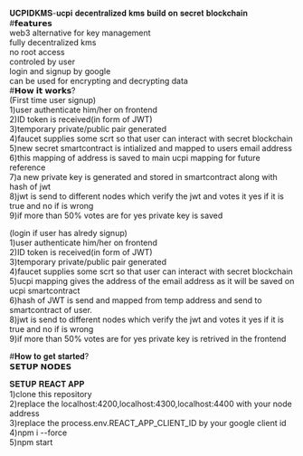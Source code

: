 𝐔𝐂𝐏𝐈𝐃𝐊𝐌𝐒-𝐮𝐜𝐩𝐢 𝐝𝐞𝐜𝐞𝐧𝐭𝐫𝐚𝐥𝐢𝐳𝐞𝐝 𝐤𝐦𝐬 𝐛𝐮𝐢𝐥𝐝 𝐨𝐧 𝐬𝐞𝐜𝐫𝐞𝐭 𝐛𝐥𝐨𝐜𝐤𝐜𝐡𝐚𝐢𝐧
</br>
#𝗳𝗲𝗮𝘁𝘂𝗿𝗲𝘀</br>
web3 alternative for key management</br>
fully decentralized kms</br>
no root access</br>
controled by user</br>
login and signup by google </br>
can be used for encrypting and decrypting data</br>
#𝗛𝗼𝘄 𝗶𝘁 𝘄𝗼𝗿𝗸𝘀?</br>
(First time user signup)</br>
1)user authenticate him/her on frontend</br>
2)ID token is received(in form of JWT)</br>
3)temporary private/public pair generated</br>
4)faucet supplies some scrt so that user can interact with secret blockchain</br>
5)new secret smartcontract is intialized and mapped to users email address</br>
6)this mapping of address is saved to main ucpi mapping for future reference</br>
7)a new private key is generated and stored in smartcontract along with hash of jwt</br>
8)jwt is send to different nodes which verify the jwt and votes it yes if it is true and no if is wrong</br>
9)if more than 50% votes are for yes private key is saved</br>

(login if user has alredy signup)</br>
1)user authenticate him/her on frontend</br>
2)ID token is received(in form of JWT)</br>
3)temporary private/public pair generated</br>
4)faucet supplies some scrt so that user can interact with secret blockchain</br>
5)ucpi mapping gives the address of the email address as it will be saved on ucpi smartcontract</br>
6)hash of JWT is send and mapped from temp address and send to smartcontract of user.</br>
8)jwt is send to different nodes which verify the jwt and votes it yes if it is true and no if is wrong</br>
9)if more than 50% votes are for yes private key is retrived in the frontend</br>

#𝐇𝐨𝐰 𝐭𝐨 𝐠𝐞𝐭 𝐬𝐭𝐚𝐫𝐭𝐞𝐝?</br>
𝗦𝗘𝗧𝗨𝗣 𝗡𝗢𝗗𝗘𝗦</br>


𝐒𝐄𝐓𝐔𝐏 𝐑𝐄𝐀𝐂𝐓 𝐀𝐏𝐏</br>
1)clone this repository</br>
2)replace the localhost:4200,localhost:4300,localhost:4400 with your node address</br>
3)replace the process.env.REACT_APP_CLIENT_ID by your google client id</br>
4)npm i --force</br>
5)npm start</br>
